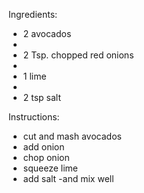 Ingredients:

-	2 avocados
-	
-	2 Tsp. chopped red onions
-
-	1 lime
-
-	2 tsp salt
 
Instructions:
- cut and mash avocados
- add onion
- chop onion
- squeeze lime
- add salt
-and mix well
